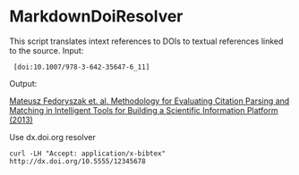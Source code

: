 MarkdownDoiResolver
===================

This script translates intext references to DOIs to textual references linked to the source.
Input:

     [doi:10.1007/978-3-642-35647-6_11]

Output:

[Mateusz Fedoryszak et. al. Methodology for Evaluating Citation Parsing and Matching in Intelligent Tools for Building a Scientific Information Platform (2013)](http://dx.doi.org/10.1007/978-3-642-35647-6_11)


Use dx.doi.org resolver

    curl -LH "Accept: application/x-bibtex" http://dx.doi.org/10.5555/12345678
